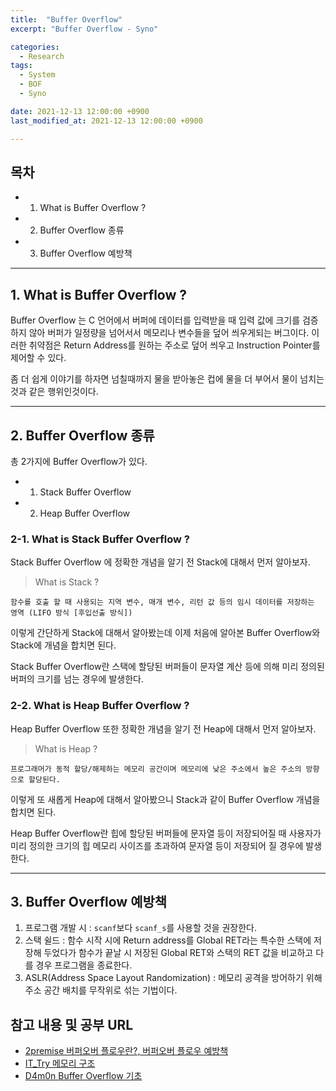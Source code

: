 ```yaml
---
title:  "Buffer Overflow"
excerpt: "Buffer Overflow - Syno"

categories:
  - Research
tags:
  - System
  - BOF
  - Syno

date: 2021-12-13 12:00:00 +0900
last_modified_at: 2021-12-13 12:00:00 +0900

---
```


## 목차
* 1. What is Buffer Overflow ?
* 2. Buffer Overflow 종류
* 3. Buffer Overflow 예방책

<hr>

## 1. What is Buffer Overflow ?
Buffer Overflow 는 C 언어에서 버퍼에 데이터를 입력받을 때 입력 값에 크기를 검증하지 않아 버퍼가 일정량을 넘어서서 메모리나 변수들을 덮어 씌우게되는 버그이다.
이러한 취약점은 Return Address를 원하는 주소로 덮어 씌우고 Instruction Pointer를 제어할 수 있다.

좀 더 쉽게 이야기를 하자면 넘칠때까지 물을 받아놓은 컵에 물을 더 부어서 물이 넘치는 것과 같은 행위인것이다.

<hr>

## 2. Buffer Overflow 종류
총 2가지에 Buffer Overflow가 있다.
* 1. Stack Buffer Overflow
* 2. Heap Buffer Overflow


### 2-1. What is Stack Buffer Overflow ?
Stack Buffer Overflow 에 정확한 개념을 알기 전 Stack에 대해서 먼저 알아보자.
> What is Stack ?

```함수를 호출 할 때 사용되는 지역 변수, 매개 변수, 리턴 값 등의 임시 데이터를 저장하는 영역 (LIFO 방식 [후입선출 방식])```

이렇게 간단하게 Stack에 대해서 알아봤는데 이제 처음에 알아본 Buffer Overflow와 Stack에 개념을 합치면 된다.

Stack Buffer Overflow란 스택에 할당된 버퍼들이 문자열 계산 등에 의해 미리 정의된 버퍼의 크기를 넘는 경우에 발생한다.

### 2-2. What is Heap Buffer Overflow ?
Heap Buffer Overflow 또한 정확한 개념을 알기 전 Heap에 대해서 먼저 알아보자.
> What is Heap ?

```프로그래머가 동적 할당/해제하는 메모리 공간이며 메모리에 낮은 주소에서 높은 주소의 방향으로 할당된다. ```

이렇게 또 새롭게 Heap에 대해서 알아봤으니 Stack과 같이 Buffer Overflow 개념을 합치면 된다.

Heap Buffer Overflow란 힙에 할당된 버퍼들에 문자열 등이 저장되어질 때 사용자가 미리 정의한 크기의 힙 메모리 사이즈를 초과하여 문자열 등이 저장되어 질 경우에 발생한다.

<hr>

## 3. Buffer Overflow 예방책
1) 프로그램 개발 시 : ```scanf```보다 ```scanf_s```를 사용할 것을 권장한다.
2) 스택 쉴드 : 함수 시작 시에 Return address를 Global RET라는 특수한 스택에 저장해 두었다가 함수가 끝날 시 저장된 Global RET와 스택의 RET 값을 비교하고 다를 경우 프로그램을 종료한다.
3) ASLR(Address Space Layout Randomization) : 메모리 공격을 방어하기 위해 주소 공간 배치를 무작위로 섞는 기법이다.

## 참고 내용 및 공부 URL
- [2premise 버퍼오버 플로우란?, 버퍼오버 플로우 예방책](https://je0n-je.tistory.com/12) 
- [IT_Try 메모리 구조](https://cwjuns.tistory.com/17) 
- [D4m0n Buffer Overflow 기초](https://d4m0n.tistory.com/14)
